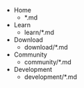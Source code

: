 - Home
    - *.md
- Learn
    - learn/*.md
- Download
    - download/*.md
- Community
    - community/*.md
- Development
    - development/*.md